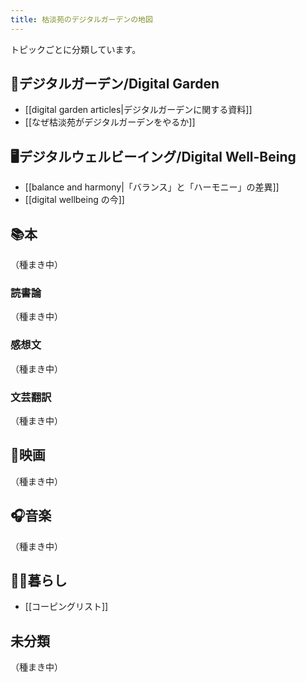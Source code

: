 ```yaml
---
title: 枯淡苑のデジタルガーデンの地図
---
```

トピックごとに分類しています。


## 🌱デジタルガーデン/Digital Garden 
- [[digital garden articles|デジタルガーデンに関する資料]]
- [[なぜ枯淡苑がデジタルガーデンをやるか]]

## 🖥デジタルウェルビーイング/Digital Well-Being
- [[balance and harmony|「バランス」と「ハーモニー」の差異]]
- [[digital wellbeing の今]]

## 📚本
（種まき中）


### 読書論
（種まき中）


### 感想文
（種まき中）


### 文芸翻訳
（種まき中）


## 🎥映画
（種まき中）


## 🎧音楽
（種まき中）


## 👱‍♂️暮らし
- [[コーピングリスト]]

## 未分類
（種まき中）